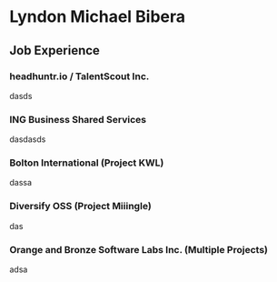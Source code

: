# Lyndon Michael Bibera

## Job Experience
### headhuntr.io / TalentScout Inc.
dasds

### ING Business Shared Services
dasdasds

### Bolton International (Project KWL)
dassa

### Diversify OSS (Project Miiingle)
das

### Orange and Bronze Software Labs Inc. (Multiple Projects)
adsa

